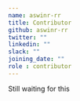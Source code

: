 ```yaml
---
name: aswinr-rr
title: Contributor
github: aswinr-rr
twitter: ""
linkedin: ""
slack: ""
joining_date: ""
role : contributor
---
```


Still waiting for this
